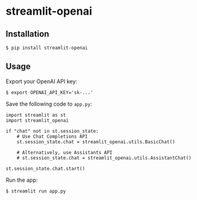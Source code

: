 # streamlit-openai

## Installation

```
$ pip install streamlit-openai
```

## Usage

Export your OpenAI API key:

```
$ export OPENAI_API_KEY='sk-...'
```

Save the following code to `app.py`:

```
import streamlit as st
import streamlit_openai

if "chat" not in st.session_state:
    # Use Chat Completions API
    st.session_state.chat = streamlit_openai.utils.BasicChat()

    # Alternatively, use Assistants API
    # st.session_state.chat = streamlit_openai.utils.AssistantChat()

st.session_state.chat.start()
```

Run the app:

```
$ streamlit run app.py
```